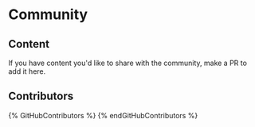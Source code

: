 # Community

## Content
If you have content you'd like to share with the community, make a PR to add it here.

## Contributors
{% GitHubContributors %}
{% endGitHubContributors %}
